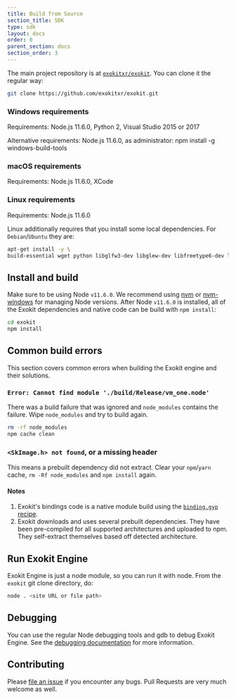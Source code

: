 ```yaml
---
title: Build from Source
section_title: SDK
type: sdk
layout: docs
order: 0
parent_section: docs
section_order: 3
---
```


The main project repository is at [`exokitxr/exokit`](https://github.com/exokitxr/exokit). You can clone it the regular way:

```sh
git clone https://github.com/exokitxr/exokit.git
```
### Windows requirements

Requirements: Node.js 11.6.0, Python 2, Visual Studio 2015 or 2017

Alternative requirements: Node.js 11.6.0, as administrator: npm install -g windows-build-tools

### macOS requirements

Requirements: Node.js 11.6.0, XCode

### Linux requirements

Requirements: Node.js 11.6.0

Linux additionally requires that you install some local dependencies. For `Debian`/`Ubuntu` they are:
```sh
apt-get install -y \
build-essential wget python libglfw3-dev libglew-dev libfreetype6-dev libfontconfig1-dev uuid-dev libxcursor-dev libxinerama-dev libxi-dev libasound2-dev libexpat1-dev
```

## Install and build

Make sure to be using Node `v11.6.0`. We recommend using [nvm](https://github.com/nvm-sh/nvm) or [nvm-windows](https://github.com/coreybutler/nvm-windows) for managing Node versions.
After Node `v11.6.0` is installed, all of the Exokit dependencies and native code can be build with `npm install`:

```sh
cd exokit
npm install
```


## Common build errors
This section covers common errors when building the Exokit engine and their solutions.

### `Error: Cannot find module './build/Release/vm_one.node'`

There was a build failure that was ignored and `node_modules` contains the failure. Wipe `node_modules` and try to build again.

```sh
rm -rf node_modules
npm cache clean
```

### `<SkImage.h> not found`, or a missing header

This means a prebuilt dependency did not extract. Clear your `npm`/`yarn` cache, `rm -Rf node_modules` and `npm install` again.

#### Notes

1. Exokit's bindings code is a native module build using the [`binding.gyp` recipe](https://github.com/exokitxr/exokit/blob/master/binding.gyp).
1. Exokit downloads and uses several prebuilt dependencies. They have been pre-compiled for all supported architectures and uploaded to npm. They self-extract themselves based off detected architecture.

## Run Exokit Engine

Exokit Engine is just a node module, so you can run it with node.
From the `exokit` git clone directory, do:

```sh
node . <site URL or file path>
```

## Debugging

You can use the regular Node debugging tools and gdb to debug Exokit Engine. See the [debugging documentation](debugging.md) for more information.

## Contributing

Please [file an issue](https://github.com/exokitxr/exokit/issues) if you encounter any bugs. Pull Requests are very much welcome as well.
